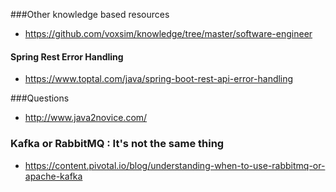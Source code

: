 ###Other knowledge based resources
- https://github.com/voxsim/knowledge/tree/master/software-engineer

#### Spring Rest Error Handling
- https://www.toptal.com/java/spring-boot-rest-api-error-handling 

###Questions
- http://www.java2novice.com/

### Kafka or RabbitMQ : It's not the same thing

- https://content.pivotal.io/blog/understanding-when-to-use-rabbitmq-or-apache-kafka